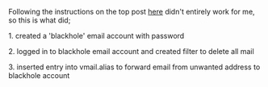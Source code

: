 Following the instructions on the top post
[here](http://www.iredmail.org/forum/topic2736-iredmail-support-create-blackhole-mail-address-eg-noreplyexamplecom.html)
didn't entirely work for me, so this is what did;

1\. created a 'blackhole' email account with password

2\. logged in to blackhole email account and created filter to delete
all mail

3\. inserted entry into vmail.alias to forward email from unwanted
address to blackhole account